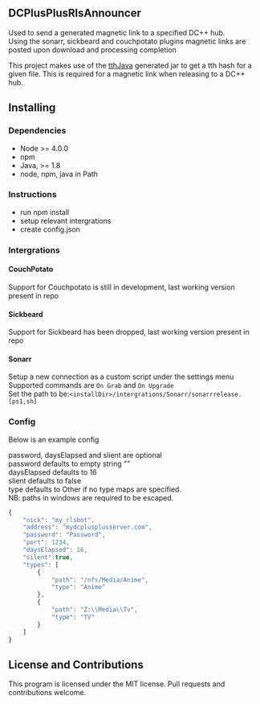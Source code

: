 ## DCPlusPlusRlsAnnouncer

Used to send a generated magnetic link to a specified DC++ hub.<br>
Using the sonarr, sickbeard and couchpotato plugins magnetic links are posted upon download and processing completion

This project makes use of the [tthJava](https://github.com/Awarua-/tthJava) generated jar to get a tth hash for a given file. This is required for a magnetic link when releasing to a DC++ hub.

## Installing
### Dependencies
* Node >= 4.0.0
* npm
* Java, >= 1.8
* node, npm, java in Path

### Instructions
* run npm install
* setup relevant intergrations
* create config.json

### Intergrations

#### CouchPotato
Support for Couchpotato is still in development, last working version present in repo

#### Sickbeard
Support for Sickbeard has been dropped, last working version present in repo

#### Sonarr

Setup a new connection as a custom script under the settings menu  
Supported commands are `On Grab` and `On Upgrade`  
Set the path to be:`<installDir>/intergrations/Sonarr/sonarrrelease.[ps1,sh]`

### Config
Below is an example config

password, daysElapsed and slient are optional<br>
password defaults to empty string ""  
daysElapsed defaults to 16  
slient defaults to false  
type defaults to Other if no type maps are specified.  
NB: paths in windows are required to be escaped.  
```js
{
    "nick": "my_rlsbot",
    "address": "mydcplusplusserver.com",
    "password": "Password",
    "port": 1234,
    "daysElapsed": 16,
    "silent":true,
    "types": [
        {
            "path": "/nfs/Media/Anime",
            "type": "Anime"
        },
        {
            "path": "Z:\\Media\\Tv",
            "type": "TV"
        }
    ]
}
```


## License and Contributions
This program is licensed under the MIT license. Pull requests and contributions welcome.
